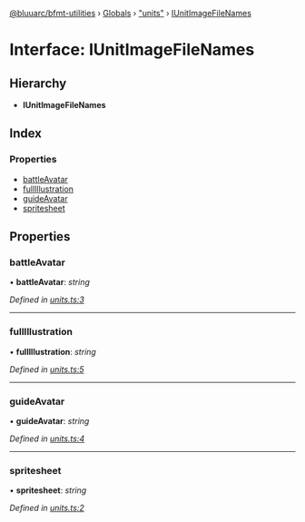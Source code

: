 [@bluuarc/bfmt-utilities](../README.md) › [Globals](../globals.md) › ["units"](../modules/_units_.md) › [IUnitImageFileNames](_units_.iunitimagefilenames.md)

# Interface: IUnitImageFileNames

## Hierarchy

* **IUnitImageFileNames**

## Index

### Properties

* [battleAvatar](_units_.iunitimagefilenames.md#battleavatar)
* [fullIllustration](_units_.iunitimagefilenames.md#fullillustration)
* [guideAvatar](_units_.iunitimagefilenames.md#guideavatar)
* [spritesheet](_units_.iunitimagefilenames.md#spritesheet)

## Properties

###  battleAvatar

• **battleAvatar**: *string*

*Defined in [units.ts:3](https://github.com/BluuArc/bfmt-utilities/blob/71cd4d1/src/units.ts#L3)*

___

###  fullIllustration

• **fullIllustration**: *string*

*Defined in [units.ts:5](https://github.com/BluuArc/bfmt-utilities/blob/71cd4d1/src/units.ts#L5)*

___

###  guideAvatar

• **guideAvatar**: *string*

*Defined in [units.ts:4](https://github.com/BluuArc/bfmt-utilities/blob/71cd4d1/src/units.ts#L4)*

___

###  spritesheet

• **spritesheet**: *string*

*Defined in [units.ts:2](https://github.com/BluuArc/bfmt-utilities/blob/71cd4d1/src/units.ts#L2)*
